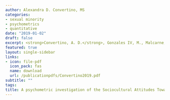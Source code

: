 ```yaml
---
author: Alexandra D. Convertino, MS
categories:
- sexual minority
- psychometrics
- quantitative
date: "2019-01-02"
draft: false
excerpt: <strong>Convertino, A. D.</strong>, Gonzales IV, M., Malcarne, V. L., & Blashill, A. J. (2019). A psychometric investigation of the Sociocultural Attitudes Towards Appearance Questionnaire-4-Revised among sexual minority adults in the U.S. <em>Body Image, 31</em>, 96–101. https://doi.org/10.1016/j.bodyim.2019.08.013
featured: true
layout: single-sidebar
links:
- icon: file-pdf
  icon_pack: fas
  name: download
  url: /publicationpdfs/Convertino2019.pdf
subtitle: ""
tags:
title: A psychometric investigation of the Sociocultural Attitudes Towards Appearance Questionnaire-4-Revised among sexual minority adults in the U.S.
---
```


